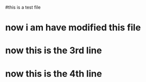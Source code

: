 #this is a test file
<h1> now i am have modified this file
<h1> now this is the 3rd line
	<h1> now this is the 4th line